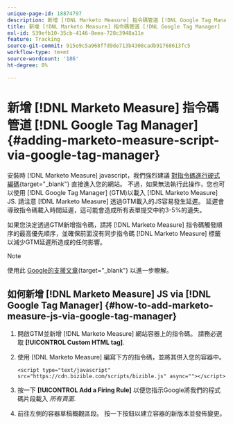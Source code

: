 ```yaml
---
unique-page-id: 18874797
description: 新增 [!DNL Marketo Measure] 指令碼管道 [!DNL Google Tag Manager] - [!DNL Marketo Measure]
title: 新增 [!DNL Marketo Measure] 指令碼管道 [!DNL Google Tag Manager]
exl-id: 539efb10-35cb-4146-8eea-728c3948a11e
feature: Tracking
source-git-commit: 915e9c5a968ffd9de713b4308cadb91768613fc5
workflow-type: tm+mt
source-wordcount: '186'
ht-degree: 0%

---
```


# 新增 [!DNL Marketo Measure] 指令碼管道 [!DNL Google Tag Manager] {#adding-marketo-measure-script-via-google-tag-manager}

安裝時 [!DNL Marketo Measure] javascript，我們強烈建議 [對指令碼進行硬式編碼](/help/marketo-measure-tracking/setting-up-tracking/adding-marketo-measure-script.md){target="_blank"} 直接進入您的網站。 不過，如果無法執行此操作，您也可以使用 [!DNL Google Tag Manager] (GTM)以載入 [!DNL Marketo Measure] JS. 請注意 [!DNL Marketo Measure] 透過GTM載入的JS容易發生延遲。 延遲會導致指令碼載入時間延遲，這可能會造成所有表單提交中約3-5%的遺失。

如果您決定透過GTM新增指令碼，請將 [!DNL Marketo Measure] 指令碼觸發順序的最高優先順序，並確保前面沒有同步指令碼 [!DNL Marketo Measure] 標籤以減少GTM延遲所造成的任何影響。

>[!NOTE]
>
>使用此 [Google的支援文章](https://support.google.com/tagmanager/answer/2772421?hl=en){target="_blank"} 以進一步瞭解。

## 如何新增 [!DNL Marketo Measure] JS via [!DNL Google Tag Manager] {#how-to-add-marketo-measure-js-via-google-tag-manager}

1. 開啟GTM並新增 [!DNL Marketo Measure] 網站容器上的指令碼。 請務必選取 **[!UICONTROL Custom HTML tag]**.

1. 使用 [!DNL Marketo Measure] 編寫下方的指令碼，並將其併入您的容器中。

   `<script type="text/javascript" src="https://cdn.bizible.com/scripts/bizible.js" async=""></script>`

1. 按一下 **[!UICONTROL Add a Firing Rule]** 以便您指示Google將我們的程式碼片段載入 *所有頁面*.

1. 前往左側的容器草稿概觀區段。 按一下按鈕以建立容器的新版本並發佈變更。
